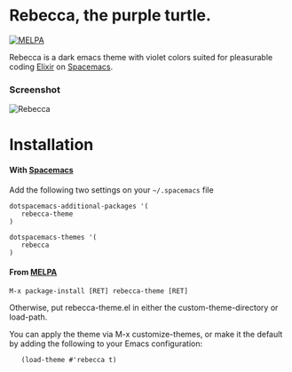 # Rebecca, the purple turtle.

[![MELPA](https://melpa.org/packages/rebecca-theme-badge.svg)](https://melpa.org/#/rebecca-theme)

Rebecca is a dark emacs theme with violet colors suited for pleasurable coding [Elixir](http://elixir-lang.org) on [Spacemacs](http://spacemacs.org).


### Screenshot

![Rebecca](https://github.com/vic/rebecca-theme/raw/master/rebecca.png)


# Installation

#### With [Spacemacs](http://spacemacs.org)

Add the following two settings on your `~/.spacemacs` file

```emacs-lisp
dotspacemacs-additional-packages '(
   rebecca-theme
)

dotspacemacs-themes '(
   rebecca
)
```

#### From [MELPA](https://melpa.org/#/rebecca-theme)

```
M-x package-install [RET] rebecca-theme [RET]
```

Otherwise, put rebecca-theme.el in either the custom-theme-directory or load-path.

You can apply the theme via M-x customize-themes, or make it the default by adding the following to your Emacs configuration:

```emacs-lisp
   (load-theme #'rebecca t)
```   
